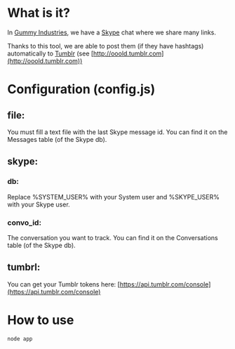 # What is it?

In [Gummy Industries](http://gummyindustries.com), we have a [Skype](http://skype.com) chat where we share many links.

Thanks to this tool, we are able to post them (if they have hashtags) automatically to [Tumblr](http://tumblr.com) (see [http://ooold.tumblr.com](http://ooold.tumblr.com))

# Configuration (config.js)

## file:
You must fill a text file with the last Skype message id.
You can find it on the Messages table (of the Skype db).

## skype:
### db:
Replace %SYSTEM_USER% with your System user and %SKYPE_USER% with your Skype user.
### convo_id:
The conversation you want to track. You can find it on the Conversations table (of the Skype db).

## tumbrl:
You can get your Tumblr tokens here: 
[https://api.tumblr.com/console](https://api.tumblr.com/console)

# How to use

`node app`